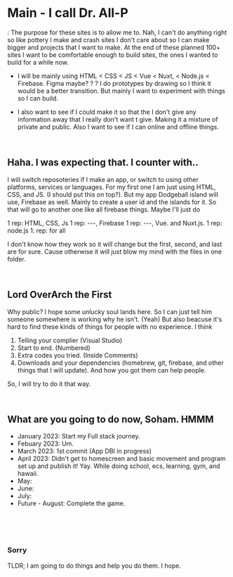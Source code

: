 # Main - I call Dr. All-P
: The purpose for these sites is to allow me to. Nah, I can't do anything right so like pottery I make and crash sites I don't care about so I can make 
bigger and projects that I want to make. At the end of these planned 100+ sites I want to be comfortable enough to build sites, the ones I 
wanted to build for a while now.

- I will be mainly using HTML < CSS < JS < Vue < Nuxt, < Node.js < Firebase. Figma maybe? ? ? I do prototypes by 
drawing so I think it would be a better transition. But mainly I want to experiment with things so I can build. 

- I also want to see if I could make it so that the I don't give any information away that I really  don't want t give. Making it a mixture of 
private and public. Also I want to see if I can online and offline things. 

<br>

## Haha. I was expecting that. I counter with..

I will switch reposoteries if I make an app, or switch to using other platforms, services or languages. For my first one I am just using HTML, CSS,
and JS. (I should put this on top?). But my app Dodgeball island will use, Firebase as well. Mainly to create a user id and the islands for it. So 
that will go to another one like all firebase things. Maybe I'll just do

1 rep: HTML, CSS, Js
1 rep:  ---, Firebase 
1 rep: ---, Vue. and Nuxt.js.
1 rep: node.js
1: rep: for all

I don't know how they work so it will change but the first, second, and last are for sure. Cause otherwise it will just blow my mind with the files
in one folder. 

<br>

## Lord OverArch the First

Why public? I hope some unlucky soul lands here. So I can just tell him someone somewhere is working why he isn't. (Yeah) But also beacuse it's hard
to find these kinds of things for people with no experience. I think 
1. Telling your complier (Visual Studio)
2. Start to end. (Numbered)
3. Extra codes you tried. (Inside Comments)
4. Downloads and your dependencies (homebrew, git, firebase, and other things that I will update). And how you got them can help people.

So, I will try to do it that way. 

<br>

## What are you going to do now, Soham. HMMM

+ January 2023: Start my Full stack journey. 
+ Febuary 2023: Um. 
+ March 2023: 1st commit (App DBI in progress)
+ April 2023: Didn't get to homescreen and basic movement and program set up and publish it! Yay. While doing school, ecs, learning, gym, and hawaii.
+ May: 
+ June: 
+ July:
+ Future - August: Complete the game. 

<br>
<br>
<br>

### Sorry

TLDR;
I am going to do things and help you do them. I hope. 
